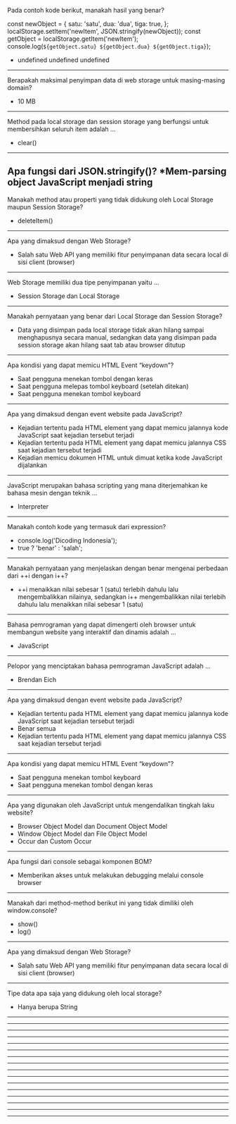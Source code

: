 Pada contoh kode berikut, manakah hasil yang benar?

const newObject = {
  satu: 'satu',
  dua: 'dua',
  tiga: true,
};
localStorage.setItem('newItem', JSON.stringify(newObject));
const getObject = localStorage.getItem('newItem');
console.log(`${getObject.satu} ${getObject.dua} ${getObject.tiga}`);

* undefined undefined undefined
---------------------------------------------------------------------------------
Berapakah maksimal penyimpan data di web storage untuk masing-masing domain?
* 10 MB
---------------------------------------------------------------------------------
Method pada local storage dan session storage yang berfungsi untuk membersihkan seluruh item adalah …
* clear()
---------------------------------------------------------------------------------
Apa fungsi dari JSON.stringify()?
*Mem-parsing object JavaScript menjadi string
---------------------------------------------------------------------------------
Manakah method atau properti yang tidak didukung oleh Local Storage maupun Session Storage?
* deleteItem()
---------------------------------------------------------------------------------
Apa yang dimaksud dengan Web Storage?
* Salah satu Web API yang memiliki fitur penyimpanan data secara local di sisi client (browser)
---------------------------------------------------------------------------------
Web Storage memiliki dua tipe penyimpanan yaitu …
* Session Storage dan Local Storage
---------------------------------------------------------------------------------
Manakah pernyataan yang benar dari Local Storage dan Session Storage?
* Data yang disimpan pada local storage tidak akan hilang sampai menghapusnya secara manual, sedangkan data yang disimpan pada session storage akan hilang saat tab atau browser ditutup
---------------------------------------------------------------------------------
Apa kondisi yang dapat memicu HTML Event “keydown”?
* Saat pengguna menekan tombol dengan keras
* Saat pengguna melepas tombol keyboard (setelah ditekan)
* Saat pengguna menekan tombol keyboard
---------------------------------------------------------------------------------
Apa yang dimaksud dengan event website pada JavaScript?
* Kejadian tertentu pada HTML element  yang dapat memicu jalannya kode JavaScript saat kejadian tersebut terjadi
* Kejadian tertentu pada HTML element yang dapat memicu jalannya CSS saat kejadian tersebut terjadi
* Kejadian memicu dokumen HTML untuk dimuat ketika kode JavaScript dijalankan
---------------------------------------------------------------------------------
JavaScript merupakan bahasa scripting yang mana diterjemahkan ke bahasa mesin dengan teknik …
* Interpreter
---------------------------------------------------------------------------------
Manakah contoh kode yang termasuk dari expression?
* console.log('Dicoding Indonesia');
* true ? 'benar' : 'salah';
---------------------------------------------------------------------------------
Manakah pernyataan yang menjelaskan dengan benar mengenai perbedaan dari ++i dengan i++?
* ++i menaikkan nilai sebesar 1 (satu) terlebih dahulu lalu mengembalikkan nilainya, sedangkan i++ mengembalikkan nilai terlebih dahulu lalu menaikkan nilai sebesar 1 (satu)
---------------------------------------------------------------------------------
Bahasa pemrograman yang dapat dimengerti oleh browser untuk membangun website yang interaktif dan dinamis adalah …
* JavaScript
---------------------------------------------------------------------------------
Pelopor yang menciptakan bahasa pemrograman JavaScript adalah …
* Brendan Eich
---------------------------------------------------------------------------------
Apa yang dimaksud dengan event website pada JavaScript?
* Kejadian tertentu pada HTML element  yang dapat memicu jalannya kode JavaScript saat kejadian tersebut terjadi
* Benar semua
* Kejadian tertentu pada HTML element yang dapat memicu jalannya CSS saat kejadian tersebut terjadi
---------------------------------------------------------------------------------
Apa kondisi yang dapat memicu HTML Event “keydown”?
* Saat pengguna menekan tombol keyboard
* Saat pengguna menekan tombol dengan keras
---------------------------------------------------------------------------------
Apa yang digunakan oleh JavaScript untuk mengendalikan tingkah laku website?
* Browser Object Model dan Document Object Model
* Window Object Model dan File Object Model
* Occur dan Custom Occur
---------------------------------------------------------------------------------
Apa fungsi dari console sebagai komponen BOM?
* Memberikan akses untuk melakukan debugging melalui console browser
---------------------------------------------------------------------------------
Manakah dari method-method berikut ini yang tidak dimiliki oleh window.console?
* show()
* log()
---------------------------------------------------------------------------------
Apa yang dimaksud dengan Web Storage?
* Salah satu Web API yang memiliki fitur penyimpanan data secara local di sisi client (browser)
---------------------------------------------------------------------------------
Tipe data apa saja yang didukung oleh local storage?
* Hanya berupa String
---------------------------------------------------------------------------------

---------------------------------------------------------------------------------

---------------------------------------------------------------------------------

---------------------------------------------------------------------------------

---------------------------------------------------------------------------------

---------------------------------------------------------------------------------

---------------------------------------------------------------------------------

---------------------------------------------------------------------------------
---------------------------------------------------------------------------------
---------------------------------------------------------------------------------
---------------------------------------------------------------------------------
---------------------------------------------------------------------------------
---------------------------------------------------------------------------------
---------------------------------------------------------------------------------
---------------------------------------------------------------------------------
---------------------------------------------------------------------------------


